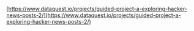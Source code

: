[https://www.dataquest.io/projects/guided-project-a-exploring-hacker-news-posts-2/](https://www.dataquest.io/projects/guided-project-a-exploring-hacker-news-posts-2/)

[]()